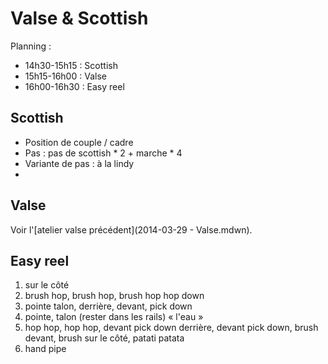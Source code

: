 # Valse & Scottish

Planning :
- 14h30-15h15 : Scottish
- 15h15-16h00 : Valse
- 16h00-16h30 : Easy reel

## Scottish

- Position de couple / cadre
- Pas : pas de scottish * 2 + marche * 4
- Variante de pas : à la lindy
-

## Valse

Voir l'[atelier valse précédent](2014-03-29 - Valse.mdwn).

## Easy reel

1. sur le côté
2. brush hop, brush hop, brush hop hop down
3. pointe talon, derrière, devant, pick down
4. pointe, talon (rester dans les rails) « l'eau »
5. hop hop, hop hop, devant pick down derrière, devant pick down, brush devant, brush sur le côté, patati patata
6. hand pipe
